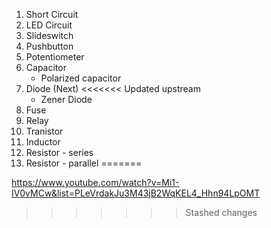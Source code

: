 1. Short Circuit
2. LED Circuit
3. Slideswitch
4. Pushbutton
5. Potentiometer
6. Capacitor
    - Polarized capacitor
7. Diode (Next)
<<<<<<< Updated upstream
    - Zener Diode
8. Fuse
9. Relay
10. Tranistor
11. Inductor
12. Resistor - series
13. Resistor - parallel
=======


https://www.youtube.com/watch?v=Mi1-IV0vMCw&list=PLeVrdakJu3M43jB2WqKEL4_Hhn94LpOMT
>>>>>>> Stashed changes
